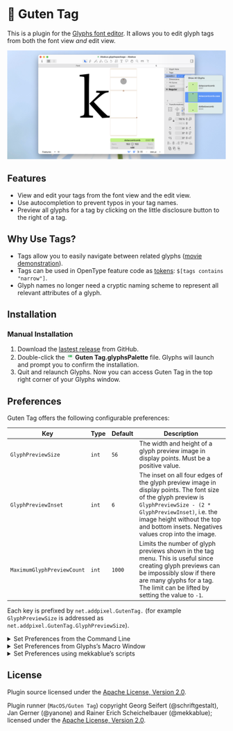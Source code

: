 # 🔖 Guten Tag

This is a plugin for the [Glyphs font editor](https://glyphsapp.com).
It allows you to edit glyph tags from both the font view *and* edit view.

[![](Screenshot.png)](https://xgc.io/b/glyphs/guten-tag/1.mp4)

## Features

- View and edit your tags from the font view and the edit view.
- Use autocompletion to prevent typos in your tag names.
- Preview all glyphs for a tag by clicking on the little disclosure button to the right of a tag.

## Why Use Tags?

- Tags allow you to easily navigate between related glyphs ([movie demonstration](https://xgc.io/b/glyphs/guten-tag/1.mp4)).
- Tags can be used in OpenType feature code as [tokens](https://glyphsapp.com/learn/tokens#g-glyph-class-predicates): `$[tags contains "narrow"]`.
- Glyph names no longer need a cryptic naming scheme to represent all relevant attributes of a glyph.

## Installation

### Manual Installation

1. Download the [lastest release](https://github.com/florianpircher/GutenTag/releases/latest) from GitHub.
2. Double-click the <img src="Icons/Icon-16x16%402x.png" width="16" height="16" alt> **Guten Tag.glyphsPalette** file. Glyphs will launch and prompt you to confirm the installation.
3. Quit and relaunch Glyphs. Now you can access Guten Tag in the top right corner of your Glyphs window.

## Preferences

Guten Tag offers the following configurable preferences:

| Key | Type | Default | Description |
| --- | ---- | ------- | ----------- |
| `GlyphPreviewSize` | `int` | `56` | The width and height of a glyph preview image in display points. Must be a positive value. |
| `GlyphPreviewInset` | `int` | `6` | The inset on all four edges of the glyph preview image in display points. The font size of the glyph preview is `GlyphPreviewSize - (2 * GlyphPreviewInset)`, i.e. the image height without the top and bottom insets. Negatives values crop into the image. |
| `MaximumGlyphPreviewCount` | `int` | `1000` | Limits the number of glyph previews shown in the tag menu. This is useful since creating glyph previews can be impossibly slow if there are many glyphs for a tag. The limit can be lifted by setting the value to `-1`. |

Each key is prefixed by `net.addpixel.GutenTag.` (for example `GlyphPreviewSize` is addressed as `net.addpixel.GutenTag.GlyphPreviewSize`).

<details>
<summary>Set Preferences from the Command Line</summary>

Run the following line with `$KEY`, `$TYPE`, and `$VALUE` substituted.

```
defaults write com.GeorgSeifert.Glyphs3 net.addpixel.GutenTag.$KEY -$TYPE $VALUE
```

For example, to set the `GlyphPreviewSize` to `100`:

```
defaults write com.GeorgSeifert.Glyphs3 net.addpixel.GutenTag.GlyphPreviewSize -int 100
```
</details>

<details>
<summary>Set Preferences from Glyphs’s Macro Window</summary>

Run the following line with `$KEY` and `$VALUE` substituted.

```
Glyphs.defaults['net.addpixel.GutenTag.$KEY'] = $VALUE
```

For example, to set the `GlyphPreviewSize` to `100`:

```
Glyphs.defaults['net.addpixel.GutenTag.GlyphPreviewSize'] = 100
```
</details>

<details>
<summary>Set Preferences using mekkablue’s scripts</summary>

Select *Script* → *mekkablue* → *App* → *Set Hidden App Preferences*. Enter the preference key (prefixed by `net.addpixel.GutenTag.`) and the value and confirm with *Apply*.
</details>

## License

Plugin source licensed under the [Apache License, Version 2.0](http://www.apache.org/licenses/LICENSE-2.0).

Plugin runner (`MacOS/Guten Tag`) copyright Georg Seifert (@schriftgestalt), Jan Gerner (@yanone) and Rainer Erich Scheichelbauer (@mekkablue); licensed under the [Apache License, Version 2.0](http://www.apache.org/licenses/LICENSE-2.0).
